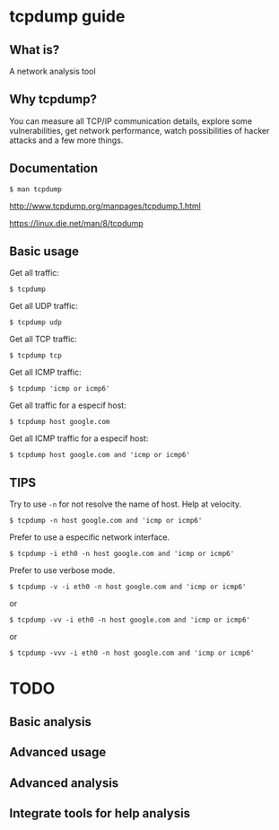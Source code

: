 # tcpdump guide

## What is?
A network analysis tool

## Why tcpdump?
You can measure all TCP/IP communication details, explore some vulnerabilities, get network performance, watch possibilities of hacker attacks and a few more things. 

## Documentation

`$ man tcpdump`

http://www.tcpdump.org/manpages/tcpdump.1.html

https://linux.die.net/man/8/tcpdump

## Basic usage

Get all traffic:

`$ tcpdump`

Get all UDP traffic:

`$ tcpdump udp`

Get all TCP traffic:

`$ tcpdump tcp`

Get all ICMP traffic:

`$ tcpdump 'icmp or icmp6'`

Get all traffic for a especif host:

`$ tcpdump host google.com`

Get all ICMP traffic for a especif host:

`$ tcpdump host google.com and 'icmp or icmp6'`

## **TIPS** 
Try to use `-n` for not resolve the name of host. Help at velocity. 

`$ tcpdump -n host google.com and 'icmp or icmp6'`

Prefer to use a especific network interface.

`$ tcpdump -i eth0 -n host google.com and 'icmp or icmp6'`

Prefer to use verbose mode.

`$ tcpdump -v -i eth0 -n host google.com and 'icmp or icmp6'`

or

`$ tcpdump -vv -i eth0 -n host google.com and 'icmp or icmp6'`

or

`$ tcpdump -vvv -i eth0 -n host google.com and 'icmp or icmp6'`

# TODO

## Basic analysis
## Advanced usage
## Advanced analysis
## Integrate tools for help analysis